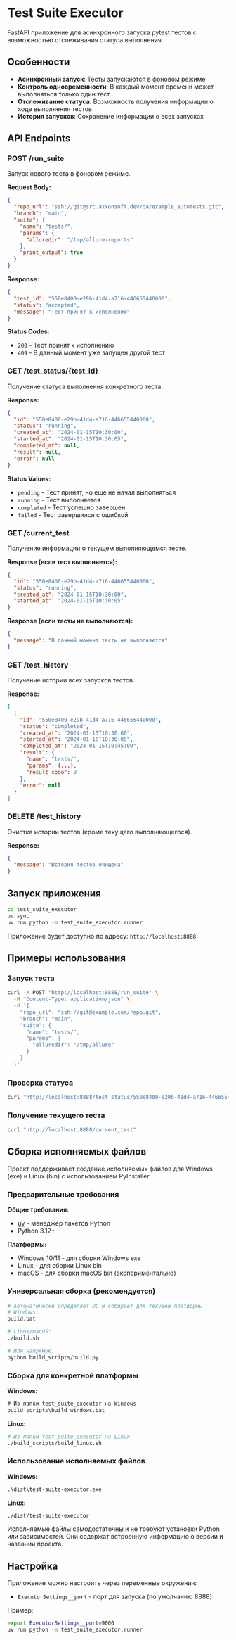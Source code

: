 # Test Suite Executor

FastAPI приложение для асинхронного запуска pytest тестов с возможностью отслеживания статуса выполнения.

## Особенности

- **Асинхронный запуск**: Тесты запускаются в фоновом режиме
- **Контроль одновременности**: В каждый момент времени может выполняться только один тест
- **Отслеживание статуса**: Возможность получения информации о ходе выполнения тестов
- **История запусков**: Сохранение информации о всех запусках

## API Endpoints

### POST /run_suite
Запуск нового теста в фоновом режиме.

**Request Body:**
```json
{
  "repo_url": "ssh://git@src.axxonsoft.dev/qa/example_autotests.git",
  "branch": "main",
  "suite": {
    "name": "tests/",
    "params": {
      "alluredir": "/tmp/allure-reports"
    },
    "print_output": true
  }
}
```

**Response:**
```json
{
  "test_id": "550e8400-e29b-41d4-a716-446655440000",
  "status": "accepted",
  "message": "Тест принят к исполнению"
}
```

**Status Codes:**
- `200` - Тест принят к исполнению
- `409` - В данный момент уже запущен другой тест

### GET /test_status/{test_id}
Получение статуса выполнения конкретного теста.

**Response:**
```json
{
  "id": "550e8400-e29b-41d4-a716-446655440000",
  "status": "running",
  "created_at": "2024-01-15T10:30:00",
  "started_at": "2024-01-15T10:30:05",
  "completed_at": null,
  "result": null,
  "error": null
}
```

**Status Values:**
- `pending` - Тест принят, но еще не начал выполняться
- `running` - Тест выполняется
- `completed` - Тест успешно завершен
- `failed` - Тест завершился с ошибкой

### GET /current_test
Получение информации о текущем выполняющемся тесте.

**Response (если тест выполняется):**
```json
{
  "id": "550e8400-e29b-41d4-a716-446655440000",
  "status": "running",
  "created_at": "2024-01-15T10:30:00",
  "started_at": "2024-01-15T10:30:05"
}
```

**Response (если тесты не выполняются):**
```json
{
  "message": "В данный момент тесты не выполняются"
}
```

### GET /test_history
Получение истории всех запусков тестов.

**Response:**
```json
[
  {
    "id": "550e8400-e29b-41d4-a716-446655440000",
    "status": "completed",
    "created_at": "2024-01-15T10:30:00",
    "started_at": "2024-01-15T10:30:05",
    "completed_at": "2024-01-15T10:45:00",
    "result": {
      "name": "tests/",
      "params": {...},
      "result_code": 0
    },
    "error": null
  }
]
```

### DELETE /test_history
Очистка истории тестов (кроме текущего выполняющегося).

**Response:**
```json
{
  "message": "История тестов очищена"
}
```

## Запуск приложения

```bash
cd test_suite_executor
uv sync
uv run python -m test_suite_executor.runner
```

Приложение будет доступно по адресу: `http://localhost:8888`

## Примеры использования

### Запуск теста
```bash
curl -X POST "http://localhost:8888/run_suite" \
  -H "Content-Type: application/json" \
  -d '{
    "repo_url": "ssh://git@example.com/repo.git",
    "branch": "main",
    "suite": {
      "name": "tests/",
      "params": {
        "alluredir": "/tmp/allure"
      }
    }
  }'
```

### Проверка статуса
```bash
curl "http://localhost:8888/test_status/550e8400-e29b-41d4-a716-446655440000"
```

### Получение текущего теста
```bash
curl "http://localhost:8888/current_test"
```

## Сборка исполняемых файлов

Проект поддерживает создание исполняемых файлов для Windows (exe) и Linux (bin) с использованием PyInstaller.

### Предварительные требования

**Общие требования:**
- [uv](https://github.com/astral-sh/uv) - менеджер пакетов Python
- Python 3.12+

**Платформы:**
- Windows 10/11 - для сборки Windows exe
- Linux - для сборки Linux bin
- macOS - для сборки macOS bin (экспериментально)

### Универсальная сборка (рекомендуется)

```bash
# Автоматически определяет ОС и собирает для текущей платформы
# Windows:
build.bat

# Linux/macOS:
./build.sh

# Или напрямую:
python build_scripts/build.py
```

### Сборка для конкретной платформы

**Windows:**
```cmd
# Из папки test_suite_executor на Windows
build_scripts\build_windows.bat
```

**Linux:**
```bash
# Из папки test_suite_executor на Linux
./build_scripts/build_linux.sh
```



### Использование исполняемых файлов

**Windows:**
```cmd
.\dist\test-suite-executor.exe
```

**Linux:**
```bash
./dist/test-suite-executor
```

Исполняемые файлы самодостаточны и не требуют установки Python или зависимостей. Они содержат встроенную информацию о версии и названии проекта.

## Настройка

Приложение можно настроить через переменные окружения:

- `ExecutorSettings__port` - порт для запуска (по умолчанию 8888)

Пример:
```bash
export ExecutorSettings__port=9000
uv run python -m test_suite_executor.runner
```